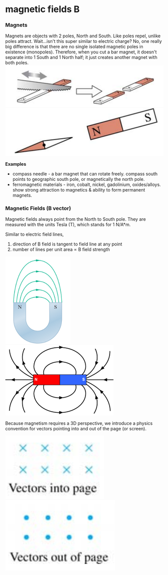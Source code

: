 # magnetic fields B

### Magnets

Magnets are objects with 2 poles, North and South. Like poles repel, unlike poles attract. Wait...isn't this super similar to electric charge? No, one really big difference is that there are no single isolated magnetic poles in existence (monopoles). Therefore, when you cut a bar magnet, it doesn't separate into 1 South and 1 North half; it just creates another magnet with both poles. ![](<../.gitbook/assets/image (10).png>)![](<../.gitbook/assets/image (13).png>)

**Examples**

* compass needle - a bar magnet that can rotate freely. compass south points to geographic south pole, or magnetically the north pole.
* ferromagnetic materials - iron, cobalt, nickel, gadolinium, oxides/alloys. show strong attraction to magnetics & ability to form permanent magnets.

### Magnetic Fields (B vector)

Magnetic fields always point from the North to South pole. They are measured with the units Tesla (T), which stands for 1 N/A\*m.

Similar to electric field lines,

1. direction of B field is tangent to field line at any point
2. number of lines per unit area ∝ B field strength&#x20;

![](<../.gitbook/assets/image (11).png>)             ![](../.gitbook/assets/magneticFieldLines1.gif)

Because magnetism requires a 3D perspective, we introduce a physics convention for vectors pointing into and out of the page (or screen).&#x20;

<img src="../.gitbook/assets/image (20).png" alt="" data-size="original">![](<../.gitbook/assets/image (2).png>)



